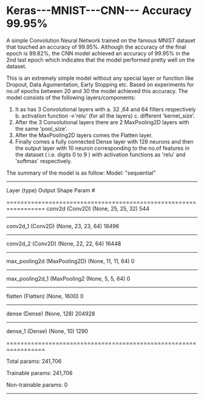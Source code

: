 # Keras---MNIST---CNN--- Accuracy 99.95%
A simple Convolution Neural Network trained on the famous MNIST dataset that touched an accuracy of 99.95%.
Although the accuracy of the final epoch is 99.82%, the CNN model achieved an accuracy of 99.95% in the 2nd last epoch which indicates that the model performed pretty well on the dataset.

This is an extremely simple model without any special layer or function like Dropout, Data Agumentation, Early Stopping etc.
Based on experiments for no.of epochs between 20 and 30 the model achieved this accuracy.
The model consists of the following layers/components:
1. It as has 3 Convolutional layers with 
  a. 32 ,64 and 64 filters respectively 
  b. activation function ->'relu' (for all the layers) 
  c. different 'kernel_size'.
2. After the 3 Convolutional layers there are 2 MaxPooling2D layers with the same 'pool_size'.
3. After the MaxPooling2D layers comes the Flatten layer.
4. Finally comes a fully connected Dense layer with 128 neurons and then the output layer with 10 neuron corresponding to the no.of features in the dataset ( i.e. digits 0 to 9 ) with activation functions as 'relu' and 'softmax' respectively.

The summary of the model is as follow: 
Model: "sequential"
_________________________________________________________________
Layer (type)                 Output Shape              Param #   

=================================================================
conv2d (Conv2D)              (None, 25, 25, 32)        544       
_________________________________________________________________
conv2d_1 (Conv2D)            (None, 23, 23, 64)        18496     
_________________________________________________________________
conv2d_2 (Conv2D)            (None, 22, 22, 64)        16448     
_________________________________________________________________
max_pooling2d (MaxPooling2D) (None, 11, 11, 64)        0         
_________________________________________________________________
max_pooling2d_1 (MaxPooling2 (None, 5, 5, 64)          0         
_________________________________________________________________
flatten (Flatten)            (None, 1600)              0         
_________________________________________________________________
dense (Dense)                (None, 128)               204928    
_________________________________________________________________
dense_1 (Dense)              (None, 10)                1290  

=================================================================

Total params: 241,706

Trainable params: 241,706

Non-trainable params: 0
_________________________________________________________________


